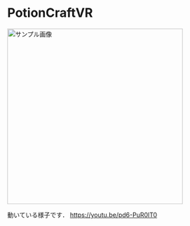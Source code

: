 # PotionCraftVR


<p><img width = "400px"src="https://github.com/mkt11/PotionCraftVR/assets/63161190/c2a5d033-ad54-4df9-ba30-50308b59c099" alt="サンプル画像"></p>

動いている様子です．
https://youtu.be/pd6-PuR0lT0
